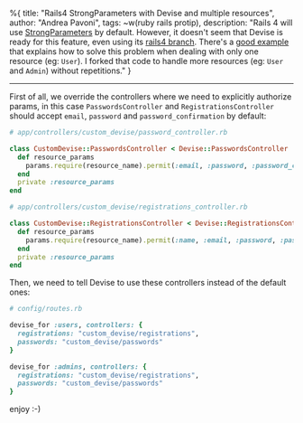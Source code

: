 %{
title: "Rails4 StrongParameters with Devise and multiple resources",
author: "Andrea Pavoni",
tags: ~w(ruby rails protip),
description: "Rails 4 will use [StrongParameters](http://rubysource.com/rails-4-quick-look-strong-parameters/) by default. However, it doesn't seem that Devise is ready for this feature, even using its [rails4 branch](https://github.com/plataformatec/devise/tree/rails4). There's a [good example](https://gist.github.com/kazpsp/3350730) that explains how to solve this problem when dealing with only one resource (eg: `User`). I forked that code to handle more resources (eg: `User` and `Admin`) without repetitions."
}

---

First of all, we override the controllers where we need to explicitly authorize params, in this case `PasswordsController` and `RegistrationsController` should accept `email`, `password` and `password_confirmation` by default:

```ruby
# app/controllers/custom_devise/password_controller.rb

class CustomDevise::PasswordsController < Devise::PasswordsController
  def resource_params
    params.require(resource_name).permit(:email, :password, :password_confirmation)
  end
  private :resource_params
end
```

```ruby
# app/controllers/custom_devise/registrations_controller.rb

class CustomDevise::RegistrationsController < Devise::RegistrationsController
  def resource_params
    params.require(resource_name).permit(:name, :email, :password, :password_confirmation)
  end
  private :resource_params
end
```

Then, we need to tell Devise to use these controllers instead of the default ones:

```ruby
# config/routes.rb

devise_for :users, controllers: {
  registrations: "custom_devise/registrations",
  passwords: "custom_devise/passwords"
}

devise_for :admins, controllers: {
  registrations: "custom_devise/registrations",
  passwords: "custom_devise/passwords"
}
```

enjoy :-)
